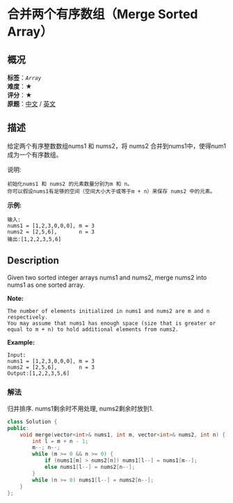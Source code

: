 # 合并两个有序数组（Merge Sorted Array）
## 概况
**标签**：*`Array`*<br>
**难度**：★<br>
**评分**：★<br>
**原题**：[中文](https://leetcode-cn.com/problems/merge-sorted-array) / [英文](https://leetcode.com/problems/merge-sorted-array)

## 描述
给定两个有序整数数组nums1 和 nums2，将 nums2 合并到nums1中，使得num1 成为一个有序数组。

说明:

	初始化nums1 和 nums2 的元素数量分别为m 和 n。
	你可以假设nums1有足够的空间（空间大小大于或等于m + n）来保存 nums2 中的元素。

**示例:**
```
输入:
nums1 = [1,2,3,0,0,0], m = 3
nums2 = [2,5,6],       n = 3
输出:[1,2,2,3,5,6]
```

## Description
Given two sorted integer arrays nums1 and nums2, merge nums2 into nums1 as one sorted array.

**Note:**

	The number of elements initialized in nums1 and nums2 are m and n respectively.
	You may assume that nums1 has enough space (size that is greater or equal to m + n) to hold additional elements from nums2.

**Example:**
```
Input:
nums1 = [1,2,3,0,0,0], m = 3
nums2 = [2,5,6],       n = 3
Output:[1,2,2,3,5,6]
```


### 解法
归并排序. nums1剩余时不用处理, nums2剩余时放到1.
```c++
class Solution {
public:
    void merge(vector<int>& nums1, int m, vector<int>& nums2, int n) {
        int l = m + n - 1;
        m--; n--;
        while (m >= 0 && n >= 0) {
            if (nums1[m] > nums2[n]) nums1[l--] = nums1[m--];
            else nums1[l--] = nums2[n--];
        }
        while (n >= 0) nums1[l--] = nums2[n--];
    }
};
```